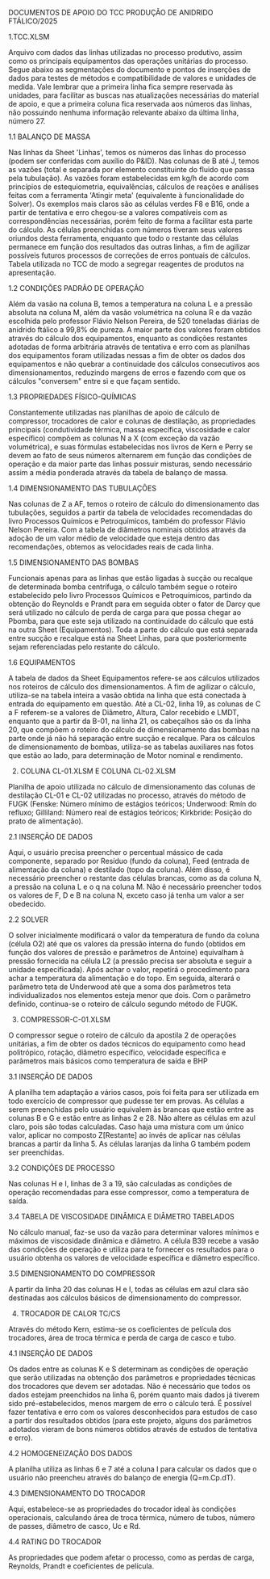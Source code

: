 DOCUMENTOS DE APOIO DO TCC PRODUÇÃO DE ANIDRIDO FTÁLICO/2025

1.TCC.XLSM

Arquivo com dados das linhas utilizadas no processo produtivo, assim como os principais equipamentos das operações unitárias do processo. Segue abaixo as segmentações do documento e pontos de inserções de dados para testes de métodos e compatibilidade de valores e unidades de medida. Vale lembrar que a primeira linha fica sempre reservada às unidades, para facilitar as buscas nas atualizações necessárias do material de apoio, e que a primeira coluna fica reservada aos números das linhas, não possuindo nenhuma informação relevante abaixo da última linha, número 27.

1.1 BALANÇO DE MASSA

Nas linhas da Sheet 'Linhas', temos os números das linhas do processo (podem ser conferidas com auxílio do P&ID). Nas colunas de B até J, temos as vazões (total e separada por elemento constituinte do fluido que passa pela tubulação). As vazões foram estabelecidas em kg/h de acordo com princípios de estequiometria, equivalências, cálculos de reações e análises feitas com a ferramenta 'Atingir meta' (equivalente à funcionalidade do Solver). Os exemplos mais claros são as células verdes F8 e B16, onde a partir de tentativa e erro chegou-se a valores compatíveis com as correspondências necessárias, porém feito de forma a facilitar esta parte do cálculo. As células preenchidas com números tiveram seus valores oriundos desta ferramenta, enquanto que todo o restante das células permanece em função dos resultados das outras linhas, a fim de agilizar possíveis futuros processos de correções de erros pontuais de cálculos. Tabela utilizada no TCC de modo a segregar reagentes de produtos na apresentação.

1.2 CONDIÇÕES PADRÃO DE OPERAÇÃO

Além da vasão na coluna B, temos a temperatura na coluna L e a pressão absoluta na coluna M, além da vasão volumétrica na coluna R e da vazão escolhida pelo professor Flávio Nelson Pereira, de 520 toneladas diárias de anidrido ftálico a 99,8% de pureza. A maior parte dos valores foram obtidos através do cálculo dos equipamentos, enquanto as condições restantes adotadas de forma arbitrária através de tentativa e erro com as planilhas dos equipamentos foram utilizadas nessas a fim de obter os dados dos equipamentos e não quebrar a continuidade dos cálculos consecutivos aos dimensionamentos, reduzindo margens de erros e fazendo com que os cálculos "conversem" entre si e que façam sentido.

1.3 PROPRIEDADES FÍSICO-QUÍMICAS

Constantemente utilizadas nas planilhas de apoio de cálculo de compressor, trocadores de calor e colunas de destilação, as propriedades principais (condutividade térmica, massa específica, viscosidade e calor específico) compõem as colunas N a X (com exceção da vazão volumétrica), e suas fórmulas estabelecidas nos livros de Kern e Perry se devem ao fato de seus números alternarem em função das condições de operação e da maior parte das linhas possuir misturas, sendo necessário assim a média ponderada através da tabela de balanço de massa.

1.4 DIMENSIONAMENTO DAS TUBULAÇÕES

Nas colunas de Z a AF, temos o roteiro de cálculo do dimensionamento das tubulações, seguidos a partir da tabela de velocidades recomendadas do livro Processos Químicos e Petroquímicos, também do professor Flávio Nelson Pereira. Com a tabela de diâmetros nominais obtidos através da adoção de um valor médio de velocidade que esteja dentro das recomendações, obtemos as velocidades reais de cada linha.

1.5 DIMENSIONAMENTO DAS BOMBAS

Funcionais apenas para as linhas que estão ligadas à sucção ou recalque de determinada bomba centrífuga, o cálculo também segue o roteiro estabelecido pelo livro Processos Químicos e Petroquímicos, partindo da obtenção do Reynolds e Prandt para em seguida obter o fator de Darcy que será utilizado no cálculo de perda de carga para que possa chegar ao Pbomba, para que este seja utilizado na continuidade do cálculo que está na outra Sheet (Equipamentos). Toda a parte do cálculo que está separada entre sucção e recalque está na Sheet Linhas, para que posteriormente sejam referenciadas pelo restante do cálculo.

1.6 EQUIPAMENTOS

A tabela de dados da Sheet Equipamentos refere-se aos cálculos utilizados nos roteiros de cálculo dos dimensionamentos. A fim de agilizar o cálculo, utiliza-se na tabela inteira a vasão obtida na linha que está conectada à entrada do equipamento em questão. Até a CL-02, linha 19, as colunas de C a F referem-se a valores de Diâmetro, Altura, Calor recebido e LMDT, enquanto que a partir da B-01, na linha 21, os cabeçalhos são os da linha 20, que compõem o roteiro do cálculo de dimensionamento das bombas na parte onde já não há separação entre sucção e recalque. Para os cálculos de dimensionamento de bombas, utiliza-se as tabelas auxiliares nas fotos que estão ao lado, para determinação de Motor nominal e rendimento.



2. COLUNA CL-01.XLSM E COLUNA CL-02.XLSM

Planilha de apoio utilizada no cálculo de dimensionamento das colunas de destilação CL-01 e CL-02 utilizadas no processo, através do método de FUGK (Fenske: Número mínimo de estágios teóricos; Underwood: Rmín do refluxo;  Gilliland: Número real de estágios teóricos; Kirkbride: Posição do prato de alimentação).

2.1 INSERÇÃO DE DADOS

Aqui, o usuário precisa preencher o percentual mássico de cada componente, separado por Resíduo (fundo da coluna), Feed (entrada de alimentação da coluna) e destilado (topo da coluna). Além disso, é necessário preencher o restante das células brancas, como as da coluna N, a pressão na coluna L e o q na coluna M. Não é necessário preencher todos os valores de F, D e B na coluna N, exceto caso já tenha um valor a ser obedecido.

2.2 SOLVER

O solver inicialmente modificará o valor da temperatura de fundo da coluna (célula O2) até que os valores da pressão interna do fundo (obtidos em função dos valores de pressão e parâmetros de Antoine) equivalham à pressão fornecida na célula L2 (a pressão precisa ser absoluta e seguir a unidade especificada). Após achar o valor, repetirá o procedimento para achar a temperatura da alimentação e do topo. Em seguida, alterará o parâmetro teta de Underwood até que a soma dos parâmetros teta individualizados nos elementos esteja menor que dois. Com o parâmetro definido, continua-se o roteiro de cálculo segundo método de FUGK.



3. COMPRESSOR-C-01.XLSM

O compressor segue o roteiro de cálculo da apostila 2 de operações unitárias, a fim de obter os dados técnicos do equipamento como head politrópico, rotação, diâmetro específico, velocidade específica e parâmetros mais básicos como temperatura de saída e BHP

3.1 INSERÇÃO DE DADOS

A planilha tem adaptação a vários casos, pois foi feita para ser utilizada em todo exercício de compressor que pudesse ter em provas. As células a serem preenchidas pelo usuário equivalem às brancas que estão entre as colunas B e G e estão entre as linhas 2 e 28. Não altere as células em azul claro, pois são todas calculadas. Caso haja uma mistura com um único valor, aplicar no composto Z[Restante] ao invés de aplicar nas células brancas a partir da linha 5. As células laranjas da linha G também podem ser preenchidas.

3.2 CONDIÇÕES DE PROCESSO

Nas colunas H e I, linhas de 3 a 19, são calculadas as condições de operação recomendadas para esse compressor, como a temperatura de saída.

3.4 TABELA DE VISCOSIDADE DINÂMICA E DIÂMETRO TABELADOS

No cálculo manual, faz-se uso da vazão para determinar valores mínimos e máximos de viscosidade dinâmica e diâmetro. A célula B39 recebe a vasão das condições de operação e utiliza para te fornecer os resultados para o usuário obtenha os valores de velocidade específica e diâmetro específico.

3.5 DIMENSIONAMENTO DO COMPRESSOR

A partir da linha 20 das colunas H e I, todas as células em azul clara são destinadas aos cálculos básicos de dimensionamento do compressor.



4. TROCADOR DE CALOR TC/CS

Através do método Kern, estima-se os coeficientes de película dos trocadores, área de troca térmica e perda de carga de casco e tubo.

4.1 INSERÇÃO DE DADOS

Os dados entre as colunas K e S determinam as condições de operação que serão utilizadas na obtenção dos parâmetros e propriedades técnicas dos trocadores que devem ser adotadas. Não é necessário que todos os dados estejam preenchidos na linha 6, porém quanto mais dados já tiverem sido pré-estabelecidos, menos margem de erro o cálculo terá. É possível fazer tentativa e erro com os valores desconhecidos para estudos de caso a partir dos resultados obtidos (para este projeto, alguns dos parâmetros adotados vieram de bons números obtidos através de estudos de tentativa e erro).

4.2 HOMOGENEIZAÇÃO DOS DADOS

A planilha utiliza as linhas 6 e 7 até a coluna I para calcular os dados que o usuário não preencheu através do balanço de energia (Q=m.Cp.dT).

4.3 DIMENSIONAMENTO DO TROCADOR

Aqui, estabelece-se as propriedades do trocador ideal às condições operacionais, calculando área de troca térmica, número de tubos, número de passes, diâmetro de casco, Uc e Rd.

4.4 RATING DO TROCADOR

As propriedades que podem afetar o processo, como as perdas de carga, Reynolds, Prandt e coeficientes de película.

